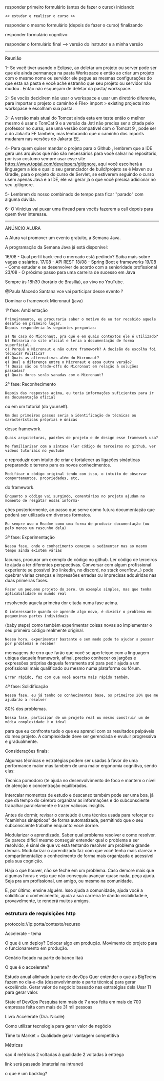 responder primeiro formulário (antes de fazer o curso) iniciando

	<< estudar e realizar o curso >>

responder o mesmo formulário (depois de fazer o curso) finalizando

responder formulário cognitivo

responder o formulário final --> versão do instrutor e a minha versão

_______________________________________________________________________

Reunião

1- Se você tiver usando o Eclipse, ao deletar um projeto ou server pode ser que ele ainda permaneça 
na pasta Workspace e então ao criar um projeto com o mesmo nome ou servidor ele pegue as mesmas 
configurações do que esta na pasta e você ache estranho que seu projeto ou servidor não mudou . 
Então não esqueçam de deletar da pasta/ workspace.

2- Se vocês decidirem não usar o workspace e usar um diretório diferente, para importar o projeto 
o caminho é File> import > existing projects into workspace e escolham sua pasta.

3- A versão mais atual do Tomcat ainda esta em teste então o melhor mesmo é usar o TomCat 9 e a
versão da Jstl não precisa ser a citada pelo professor no curso, use uma versão compatível com o
Tomcat 9 , pode ser a do Jakarta EE também, mas lembrando que o caminho dos imports mudaram nas 
versões do Jakarta EE.

4- Para quem quiser mandar o projeto para o Github , lembrem que a IDE gera uns arquivos que não são
necessários para você salvar no repositório, por isso costumo sempre usar esse site 
https://www.toptal.com/developers/gitignore, aqui você escolherá a linguagem a ide e qual o seu 
gerenciador de build/projeto se é Maven ou Gradle, para o projeto do curso de Servlet, se estiverem
seguindo o curso usem apenas Java e a IDE, ele vai gerar já o que você precisa adicionar no seu 
.gitignore.

5- Lembrem do nosso combinado de tempo para ficar "parado" com alguma dúvida.

6- O Vinicius vai puxar uma thread para vocês fazerem a call depois para quem tiver interesse.

_______________________________________________________________________

ANÚNCIO ALURA

A Alura vai promover um evento gratuito, a Semana Java.

A programação da Semana Java já está disponível:

16/08 - Qual perfil back-end o mercado está pedindo? Saiba mais sobre vagas e salários.
17/08 - API REST
18/08 - Spring Boot e frameworks
19/08 - Como estudar e se desenvolver de acordo com a senioridade profissional
23/08 - O próximo passo para uma carreira de sucesso em Java

Sempre às 18h30 (horário de Brasília), ao vivo no YouTube.

@Paula Macedo Santana vce vai participar desse evento ?




Dominar o framework Micronaut (java)


1ª fase: Ambientação

	Primeiramente, eu procuraria saber o motivo de eu ter recebido aquele desafio em primeiro lugar.
	Depois responderia às seguintes perguntas:
	
	a) No caso do Micronaut, pra quê e em quais contextos ele é utilizado?
	b) Entraria no site oficial e leria a documentação de forma superficial.
	c) Porquê o Micronaut e não outro framework? A decisão de escolha foi técnica? Política?
	d) Quais as alternativas além do Micronaut?
	e) Qual a diferença entre o Micronaut e essa outra versão?
	f) Quais são os trade-offs do Micronaut em relação à soluções passadas?
	g) Quais dores serão sanadas com o Micronaut?
	
2ª fase: Reconhecimento

	Depois das respostas acima, eu teria informações suficientes para ir na documentação oficial
ou em um tutorial (do yourself).
	
	Um dos primeiros passos seria a identificação de técnicas ou características próprias e únicas
desse framework.
	
	Quais arquiteturas, padrões de projeto e de design esse framework usa?
	
	Me familiarizar com a sintaxe (ler código de terceiros no github, ver videos tutoriais no youtube
e reproduzir com intuito de criar e fortalecer as ligações sinápticas preparando o terreno para os 
novos conhecimentos. 
	
	Modificar o código original tendo com isso, o intuito de observar comportamentos, propriedades, etc,
do framework.
	
	Enquanto o código vai surgindo, comentários no projeto ajudam no momento de resgatar essas informa-
ções posteriormente, ao passo que serve como futura documentação que poderá ser utilizada em diversos
formatos.

	Eu sempre uso o Readme como uma forma de produzir documentação (ou pelo menos um rascunho dela)
	
3ª fase: Experimentação

	Nessa fase, onde o conhecimento começou a sedimentar mas ao mesmo tempo ainda existem várias
lacunas, procurar um exemplo de código no github. Ler código de terceiros te ajuda a ter diferentes
perspectivas. Conversar com algum profissional experiente se possível (no linkedin, no discord, 
no stack overflow...) pode quebrar várias crenças e impressões erradas ou imprecisas adquiridas nas
duas primeiras fases.
	
	Fazer um pequeno projeto do zero. Um exemplo simples, mas que tenha aplicabilidade no mundo real
resolvendo aquela primeira dor citada numa fase acima.
	
	O interessante quando se aprende algo novo, é dividir o problema em pequeninas partes individuais
(baby steps) como também experimentar coisas novas ao implementar o seu primeiro código realmente
original.
	
	Nessa hora, experimentar bastante e sem medo pode te ajudar a passar por problemas e receber
mensagens de erro que farão que você se aperfeiçoe com a linguagem ubíqua daquele framework, afinal, 
preciso conhecer os jargões e expressões próprias daquela ferramenta até para pedir ajuda a um
profissional mais qualificado ou mesmo numa plataforma ou fórum.

	Errar rápido, faz com que você acerte mais rápido também.
	
4ª fase: Solidificação

	Nessa fase, eu já tenho os conhecimentos base, os primeiros 20% que me ajudarão a resolver
80% dos problemas.
	
	Nessa fase, participar de um projeto real ou mesmo construir um de média complexidade é o ideal
para que eu confronte tudo o que eu aprendi com os resultados palpáveis do meu projeto. A complexidade
deve ser gerenciada e evuluir progressiva e gradualmente.


Considerações finais:

Algumas técnicas e estratégias podem ser usadas à favor de uma performance maior mas também de uma
maior ergonomia cognitiva, sendo elas:

Técnica pomodoro (te ajuda no desenvolvimento de foco e mantem o nível de atenção e concentração
equilibrados.

Intercalar momentos de estudo e descanso também pode ser uma boa, já que dá tempo do cérebro organizar as 
informações e do subconsciente trabalhar paralelamente e trazer valiosos insights.

Antes de dormir, revisar o conteúdo é uma técnica usada para reforçar os "caminhos sinápticos" de forma
automatizada, permitindo que o seu subconsciente trabalhe enquanto você dorme.

Modularizar o aprendizado. Saber qual problema resolver e como resolver. Se parece difícil mesmo
conseguir entender qual o problema a ser resolvido, é sinal de que vc está tentando resolver um 
problema grande demais. Modularizar o aprendizado faz com que você tenha mais clareza e compartimentalize
o conhecimento de forma mais organizada e acessível pela sua cognição.

Haja o que houver, não se feche em um problema. Caso demore mais que algumas horas e veja que não
conseguiu avançar quase nada, peça ajuda. Seja pra um profissional, um amigo, ou mesmo na comunidade.

E, por último, ensine alguém. Isso ajuda a comunidade, ajuda você a solidificar o conhecimento,
ajuda a sua carreira te dando visibilidade e, provavelmente, te renderá muitos amigos.

	

### estrutura de requisições http	
protocolo://ip:porta/contexto/recurso





Accelerate - tema

O que é um deploy?
	Colocar algo em produção. Movimento do projeto para o funcionamento em produção.
	
Cenário focado na parte do banco Itaú

O que é o accelerate?

Estudo anual alinhado à parte de devOps
Quer entender o que as BigTechs fazem no dia-a-dia (desenvolvimento e parte técnica) para
gerar excelência. Gerar valor de negócio baseado nas estratégias dela
Usar TI para gerar valor.

State of DevOps
Pesquisa tem mais de 7 anos
feita em mais de 700 empresas
feita com mais de 31 mil pessoas

Livro Accelerate (Dra. Nicole)

Como utilizar tecnologia para gerar valor de negócio


Time to Market + Qualidade
gerar vantagem competitiva

Métricas

sao 4 métricas
2 voltadas à qualidade
2 voltadas à entrega

link será passado (material na intranet)


o que é um backlog?





































